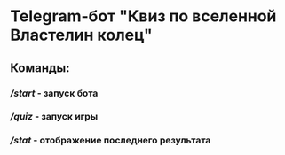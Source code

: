 # Telegram-бот "Квиз по вселенной Властелин колец"
## Команды:
### ***__/start__*** - запуск бота
### ***__/quiz__*** - запуск игры
### ***__/stat__*** - отображение последнего результата
